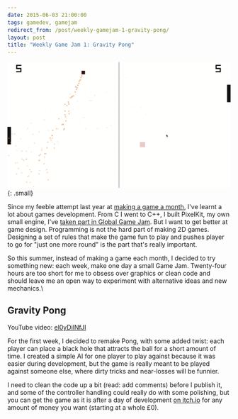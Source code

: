 ```yaml
---
date: 2015-06-03 21:00:00
tags: gamedev, gamejam
redirect_from: /post/weekly-gamejam-1-gravity-pong/
layout: post
title: "Weekly Game Jam 1: Gravity Pong"
---
```


![Gravity Pong](/static/media/2015/06/pong.gif){: .small}

Since my feeble attempt last year at [making a game a month](http://amyparent.com/blog/one-game-a-month/), I've learnt a lot about games development. From C I went to C++, I built PixelKit, my own small engine, I've [taken part in Global Game Jam](http://amyparent.com/blog/global-game-jam/). But I want to get better at game design. Programming is not the hard part of making 2D games. Designing a set of rules that make the game fun to play and pushes player to go for "just one more round" is the part that's really important.

So this summer, instead of making a game each month, I decided to try something new: each week, make one day a small Game Jam. Twenty-four hours are too short for me to obsess over graphics or clean code and should leave me an open way to experiment with alternative ideas and new mechanics.\

<!--more-->

## Gravity Pong

YouTube video: [el0yDilNfJI](http://youtube.com/watch?v=el0yDilNfJI)

For the first week, I decided to remake Pong, with some added twist: each player can place a  black hole that attracts the ball for a short amount of time. I created a simple AI for one player to play against because it was easier during development, but the game is really meant to be played against someone else, where dirty tricks and near-losses will be funnier.

I need to clean the code up a bit (read: add comments) before I publish it, and some of the controller handling could really do with some polishing, but you can get the game as it is after a day of development [on itch.io](http://amyparent.itch.io/gravitypong) for any amount of money you want (starting at a whole £0).